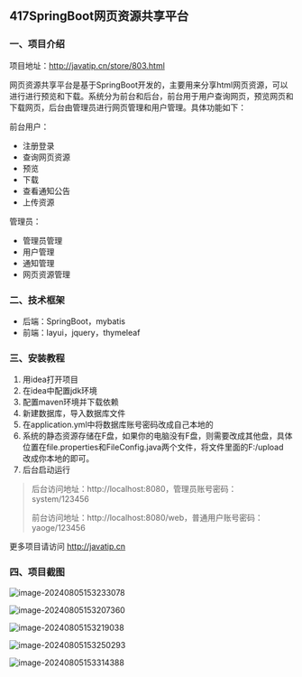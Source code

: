 ## 417SpringBoot网页资源共享平台

### 一、项目介绍

项目地址：http://javatip.cn/store/803.html

网页资源共享平台是基于SpringBoot开发的，主要用来分享html网页资源，可以进行进行预览和下载。系统分为前台和后台，前台用于用户查询网页，预览网页和下载网页，后台由管理员进行网页管理和用户管理。具体功能如下：

前台用户：

- 注册登录
- 查询网页资源
- 预览
- 下载
- 查看通知公告
- 上传资源

管理员：

- 管理员管理
- 用户管理
- 通知管理
- 网页资源管理

### 二、技术框架

- 后端：SpringBoot，mybatis
- 前端：layui，jquery，thymeleaf

### 三、安装教程

1. 用idea打开项目
2. 在idea中配置jdk环境
3. 配置maven环境并下载依赖
4. 新建数据库，导入数据库文件
5. 在application.yml中将数据库账号密码改成自己本地的
6. 系统的静态资源存储在F盘，如果你的电脑没有F盘，则需要改成其他盘，具体位置在file.properties和FileConfig.java两个文件，将文件里面的F:/upload 改成你本地的即可。
7. 后台启动运行

>后台访问地址：http://localhost:8080，管理员账号密码：system/123456
>
>前台访问地址：http://localhost:8080/web，普通用户账号密码：yaoge/123456


更多项目请访问 http://javatip.cn

### 四、项目截图

![image-20240805153233078](http://image.javatip.cn/bysj/20240805153233.png)

![image-20240805153207360](http://image.javatip.cn/bysj/20240805153207.png)

![image-20240805153219038](http://image.javatip.cn/bysj/20240805153219.png)

![image-20240805153250293](http://image.javatip.cn/bysj/20240805153250.png)

![image-20240805153314388](http://image.javatip.cn/bysj/20240805153314.png)
